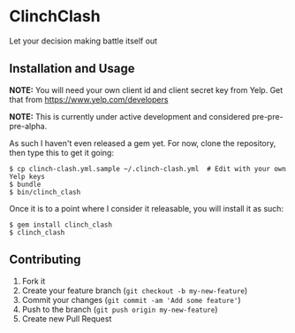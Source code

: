 # ClinchClash

Let your decision making battle itself out

## Installation and Usage

**NOTE:** You will need your own client id and client secret key from Yelp. Get
that from https://www.yelp.com/developers

**NOTE:** This is currently under active development and considered pre-pre-pre-alpha.

As such I haven't even released a gem yet. For now, clone the
repository, then type this to get it going:

    $ cp clinch-clash.yml.sample ~/.clinch-clash.yml  # Edit with your own Yelp keys
    $ bundle
    $ bin/clinch_clash

Once it is to a point where I consider it releasable, you will install
it as such: 

    $ gem install clinch_clash
    $ clinch_clash

## Contributing

1. Fork it
2. Create your feature branch (`git checkout -b my-new-feature`)
3. Commit your changes (`git commit -am 'Add some feature'`)
4. Push to the branch (`git push origin my-new-feature`)
5. Create new Pull Request
